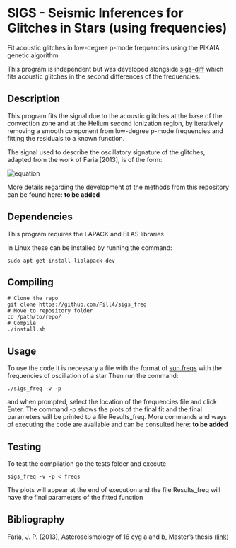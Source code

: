 # SIGS - Seismic Inferences for Glitches in Stars (using frequencies)

Fit acoustic glitches in low-degree p-mode frequencies using the PIKAIA genetic algorithm

This program is independent but was developed alongside [sigs-diff](https://github.com/Fill4/sigs_diff) which fits acoustic glitches in the second differences of the frequencies.

## Description

This program fits the signal due to the acoustic glitches at the base of the convection zone and at the Helium second ionization region, by iteratively removing a smooth component from low-degree p-mode frequencies and fitting the residuals to a known function.

The signal used to describe the oscillatory signature of the glitches, adapted from the work of Faria [2013], is of the form:

![equation](http://mathurl.com/za59qy2.png?raw=true)

More details regarding the development of the methods from this repository can be found here: __to be added__

## Dependencies

This program requires the LAPACK and BLAS libraries

In Linux these can be installed by running the command:

```
sudo apt-get install liblapack-dev
```

## Compiling

```
# Clone the repo
git clone https://github.com/Fill4/sigs_freq
# Move to repository folder
cd /path/to/repo/
# Compile
./install.sh
```
## Usage

To use the code it is necessary a file with the format of [sun.freqs](tests/sun.freqs) with the frequencies of oscillation of a star
Then run the command:
```
./sigs_freq -v -p
```
and when prompted, select the location of the frequencies file and click Enter.
The command -p shows the plots of the final fit and the final parameters will be printed to a file Results_freq.
More commands and ways of executing the code are available and can be consulted here: __to be added__

## Testing
To test the compilation go the tests folder and execute

```
sigs_freq -v -p < freqs
```

The plots will appear at the end of execution and the file Results_freq will have the final parameters of the fitted function

## Bibliography

Faria, J. P. (2013), Asteroseismology of 16 cyg a and b, Master’s thesis ([link](http://hdl.handle.net/10216/69506))